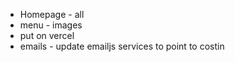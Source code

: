 - Homepage - all
- menu - images
- put on vercel
- emails - update emailjs services to point to costin
